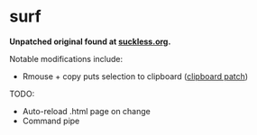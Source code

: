 # surf

**Unpatched original found at [suckless.org](http://surf.suckless.org/).**

Notable modifications include:
  - Rmouse + copy puts selection to clipboard ([clipboard patch](https://surf.suckless.org/patches/clipboard-instead-of-primary/))

TODO:
  - Auto-reload .html page on change
  - Command pipe
